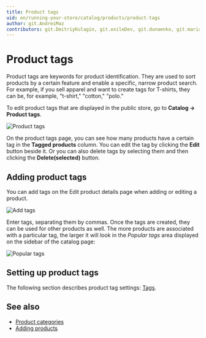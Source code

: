 ```yaml
---
title: Product tags
uid: en/running-your-store/catalog/products/product-tags
author: git.AndreiMaz
contributors: git.DmitriyKulagin, git.exileDev, git.dunaenko, git.mariannk
---
```


# Product tags

Product tags are keywords for product identification. They are used to sort products by a certain feature and enable a specific, narrow product search.
For example, if you sell apparel and want to create tags for T-shirts, they can be, for example, "t-shirt," "cotton," "polo."

To edit product tags that are displayed in the public store, go to **Catalog → Product tags**.

![Product tags](_static/product-tags/tags.jpg)

On the product tags page, you can see how many products have a certain tag in the **Tagged products** column. You can edit the tag by clicking the **Edit** button beside it. Or you can also delete tags by selecting them and then clicking the **Delete(selected)** button.

## Adding product tags

You can add tags on the Edit product details page when adding or editing a product.

![Add tags](_static/product-tags/product_tags2.png)

Enter tags, separating them by commas. Once the tags are created, they can be used for other products as well. The more products are associated with a particular tag, the larger it will look in the *Popular tags* area displayed on the sidebar of the catalog page:

![Popular tags](_static/product-tags/popular_tags.png)

## Setting up product tags

The following section describes product tag settings: [Tags](xref:en/running-your-store/catalog/catalog-settings#tags).

## See also

* [Product categories](xref:en/running-your-store/catalog/categories)
* [Adding products](xref:en/running-your-store/catalog/products/add-products)
